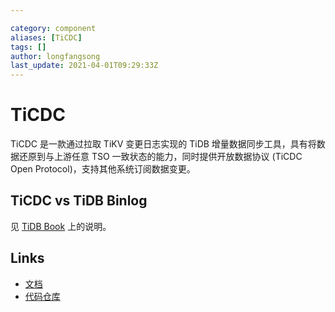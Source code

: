```yaml
---

category: component
aliases: [TiCDC]
tags: []
author: longfangsong
last_update: 2021-04-01T09:29:33Z
---
```


# TiCDC

TiCDC 是一款通过拉取 TiKV 变更日志实现的 TiDB 增量数据同步工具，具有将数据还原到与上游任意 TSO 一致状态的能力，同时提供开放数据协议 (TiCDC Open Protocol)，支持其他系统订阅数据变更。

## TiCDC vs TiDB Binlog

见 [TiDB Book](https://book.tidb.io/session2/chapter2/why-cdc.html) 上的说明。

## Links

- [文档](https://docs.pingcap.com/zh/tidb/stable/ticdc-overview)
- [代码仓库](https://github.com/pingcap/ticdc)
